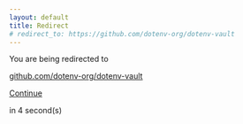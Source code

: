 ```yaml
---
layout: default
title: Redirect
# redirect_to: https://github.com/dotenv-org/dotenv-vault
---
```


<div class="row my-5 py-5">
  <div class="col-lg-6 offset-lg-3">
    <p class="text-center mt-5 pt-5 mb-1 fw-bold">You are being redirected to</p>
    <p class="text-center">
      <a class="text-dark" rel="" href="https://github.com/dotenv-org/dotenv-vault"><u>github.com/dotenv-org/dotenv-vault</u></a>
    </p>
    <p class="text-center mb-1">
      <a class="btn btn-dark" rel="" href="https://github.com/dotenv-org/dotenv-vault">Continue</a>
    </p>
    <p class="text-center mb-5 pb-5 small">in <span id="counter">4</span> second(s)</p>
  </div>
</div>

<script>
  var interval
  interval = setInterval(function() {
    var div = document.querySelector("#counter")
    var count = div.textContent * 1 - 1
    div.textContent = count
    if (count <= 0) {
      window.location.replace("https://github.com/dotenv-org/dotenv-vault")
      clearInterval(interval)
    }
  }, 1000)
</script>

